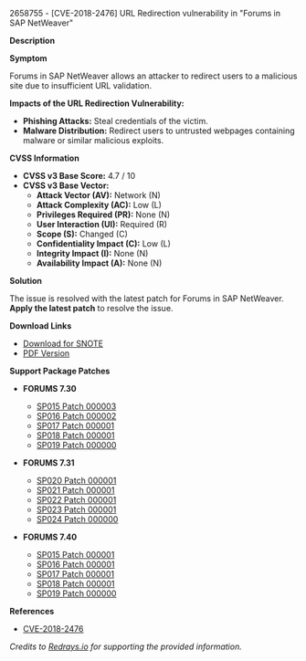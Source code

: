 2658755 - [CVE-2018-2476] URL Redirection vulnerability in "Forums in SAP NetWeaver"

**Description**

**Symptom**

Forums in SAP NetWeaver allows an attacker to redirect users to a malicious site due to insufficient URL validation.

**Impacts of the URL Redirection Vulnerability:**
- **Phishing Attacks:** Steal credentials of the victim.
- **Malware Distribution:** Redirect users to untrusted webpages containing malware or similar malicious exploits.

**CVSS Information**

- **CVSS v3 Base Score:** 4.7 / 10
- **CVSS v3 Base Vector:**
  - **Attack Vector (AV):** Network (N)
  - **Attack Complexity (AC):** Low (L)
  - **Privileges Required (PR):** None (N)
  - **User Interaction (UI):** Required (R)
  - **Scope (S):** Changed (C)
  - **Confidentiality Impact (C):** Low (L)
  - **Integrity Impact (I):** None (N)
  - **Availability Impact (A):** None (N)

**Solution**

The issue is resolved with the latest patch for Forums in SAP NetWeaver. **Apply the latest patch** to resolve the issue.

**Download Links**

- [Download for SNOTE](https://notesdownloads.sap.com/note/0040000002204532018)
- [PDF Version](https://userapps.support.sap.com/sap/support/sfm/notes/print/0002658755?language=en-US&token=139B84BA773F1F7DC0E052E6300561F4)

**Support Package Patches**

- **FORUMS 7.30**
  - [SP015 Patch 000003](https://me.sap.com/sap/support/swdc/notes?cvnr=01200615320200015113&support_package=SP015&patch_level=000003)
  - [SP016 Patch 000002](https://me.sap.com/sap/support/swdc/notes?cvnr=01200615320200015113&support_package=SP016&patch_level=000002)
  - [SP017 Patch 000001](https://me.sap.com/sap/support/swdc/notes?cvnr=01200615320200015113&support_package=SP017&patch_level=000001)
  - [SP018 Patch 000001](https://me.sap.com/sap/support/swdc/notes?cvnr=01200615320200015113&support_package=SP018&patch_level=000001)
  - [SP019 Patch 000000](https://me.sap.com/sap/support/swdc/notes?cvnr=01200615320200015113&support_package=SP019&patch_level=000000)
  
- **FORUMS 7.31**
  - [SP020 Patch 000001](https://me.sap.com/sap/support/swdc/notes?cvnr=01200314690200014631&support_package=SP020&patch_level=000001)
  - [SP021 Patch 000001](https://me.sap.com/sap/support/swdc/notes?cvnr=01200314690200014631&support_package=SP021&patch_level=000001)
  - [SP022 Patch 000001](https://me.sap.com/sap/support/swdc/notes?cvnr=01200314690200014631&support_package=SP022&patch_level=000001)
  - [SP023 Patch 000001](https://me.sap.com/sap/support/swdc/notes?cvnr=01200314690200014631&support_package=SP023&patch_level=000001)
  - [SP024 Patch 000000](https://me.sap.com/sap/support/swdc/notes?cvnr=01200314690200014631&support_package=SP024&patch_level=000000)
  
- **FORUMS 7.40**
  - [SP015 Patch 000001](https://me.sap.com/sap/support/swdc/notes?cvnr=67837800100200022085&support_package=SP015&patch_level=000001)
  - [SP016 Patch 000001](https://me.sap.com/sap/support/swdc/notes?cvnr=67837800100200022085&support_package=SP016&patch_level=000001)
  - [SP017 Patch 000001](https://me.sap.com/sap/support/swdc/notes?cvnr=67837800100200022085&support_package=SP017&patch_level=000001)
  - [SP018 Patch 000001](https://me.sap.com/sap/support/swdc/notes?cvnr=67837800100200022085&support_package=SP018&patch_level=000001)
  - [SP019 Patch 000000](https://me.sap.com/sap/support/swdc/notes?cvnr=67837800100200022085&support_package=SP019&patch_level=000000)

**References**

- [CVE-2018-2476](https://cve.mitre.org/cgi-bin/cvename.cgi?name=CVE-2018-2476)

_Credits to [Redrays.io](https://redrays.io) for supporting the provided information._